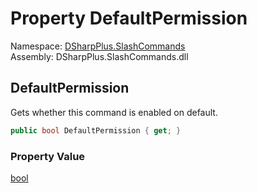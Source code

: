 # Property DefaultPermission

Namespace: [DSharpPlus.SlashCommands](DSharpPlus.SlashCommands.md)  
Assembly: DSharpPlus.SlashCommands.dll

## <a id="DSharpPlus_SlashCommands_SlashCommandGroupAttribute_DefaultPermission"></a>DefaultPermission

Gets whether this command is enabled on default.

```csharp
public bool DefaultPermission { get; }
```

### Property Value

[bool](https://learn.microsoft.com/dotnet/api/system.boolean)

